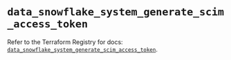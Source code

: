 # `data_snowflake_system_generate_scim_access_token`

Refer to the Terraform Registry for docs: [`data_snowflake_system_generate_scim_access_token`](https://registry.terraform.io/providers/snowflake-labs/snowflake/0.87.2/docs/data-sources/system_generate_scim_access_token).
